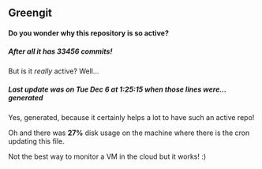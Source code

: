 ## Greengit

#### Do you wonder why this repository is so active?

##### After all it has 33456 commits!

But is it *really* active? Well...

##### Last update was on Tue Dec 6 at 1:25:15 when those lines were... generated

Yes, generated, because it certainly helps a lot to have such an active repo!

Oh and there was **27%** disk usage on the machine
where there is the cron updating this file.

Not the best way to monitor a VM in the cloud but it works! :)
